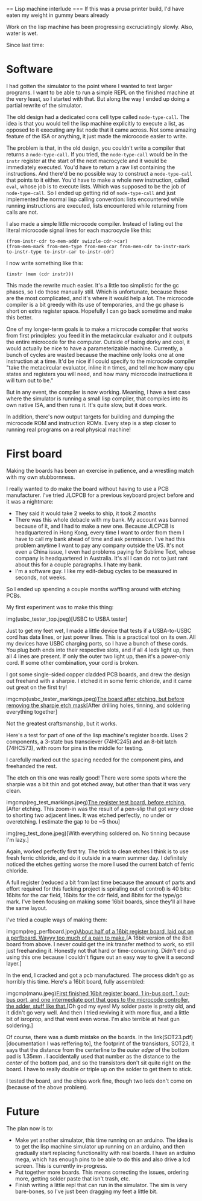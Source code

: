 == Lisp machine interlude
=== If this was a prusa printer build, I'd have eaten my weight in gummy bears already

Work on the lisp machine has been progressing excruciatingly slowly. Also, water is wet.

Since last time:

# Software

I had gotten the simulator to the point where I wanted to test larger programs. I want to be able to run a simple REPL on the finished machine at the very least, so I started with that. But along the way I ended up doing a partial rewrite of the simulator.

The old design had a dedicated cons cell type called `node-type-call`. The idea is that you would tell the lisp machine explicitly to execute a list, as opposed to it executing any list node that it came across. Not some amazing feature of the ISA or anything, it just made the microcode easier to write.

The problem is that, in the old design, you couldn't write a compiler that returns a `node-type-call`. If you tried, the `node-type-call` would be in the `instr` register at the start of the next macrocycle and it would be immediately executed. You'd have to return a raw list containing the instructions. And there'd be no possible way to construct a `node-type-call` that points to it either. You'd have to make a whole new instruction, called `eval`, whose job is to execute lists. Which was supposed to be the job of `node-type-call`. So I ended up getting rid of `node-type-call` and just implemented the normal lisp calling convention: lists encountered while running instructions are executed, lists encountered while returning from calls are not.

I also made a simple little microcode compiler. Instead of listing out the literal microcode signal lines for each macrocycle like this:

```
(from-instr-cdr to-mem-addr swizzle-cdr->car)
(from-mem-mark from-mem-type from-mem-car from-mem-cdr to-instr-mark to-instr-type to-instr-car to-instr-cdr)
```

I now write something like this:

```
(instr (mem (cdr instr)))
```

This made the rewrite much easier. It's a little too simplistic for the gc phases, so I do those manually still. Which is unfortunate, because those are the most complicated, and it's where it would help a lot. The microcode compiler is a bit greedy with its use of temporaries, and the gc phase is short on extra register space. Hopefully I can go back sometime and make this better.

One of my longer-term goals is to make a microcode compiler that works from first principles: you feed it in the metacircular evaluator and it outputs the entire microcode for the computer. Outside of being dorky and cool, it would actually be nice to have a parameterizable machine. Currently, a bunch of cycles are wasted because the machine only looks one at one instruction at a time. It'd be nice if I could specify to the microcode compiler "take the metacircular evaluator, inline it n times, and tell me how many cpu states and registers you will need, and how many microcode instructions it will turn out to be."

But in any event, the compiler is now working. Meaning, I have a test case where the simulator is running a small lisp compiler, that compiles into its own native ISA, and then runs it. It's quite slow, but it does work.

In addition, there's now output targets for building and dumping the microcode ROM and instruction ROMs. Every step is a step closer to running real programs on a real physical machine!

# First board

Making the boards has been an exercise in patience, and a wrestling match with my own stubbornness.

I really wanted to do make the board without having to use a PCB manufacturer. I've tried JLCPCB for a previous keyboard project before and it was a nightmare:

- They said it would take 2 weeks to ship, it took *2 months*
- There was this whole debacle with my bank. My account was banned because of it, and I had to make a new one. Because JLCPCB is headquartered in Hong Kong, every time I want to order from them I have to call my bank ahead of time and ask permission. I've had this problem anytime I want to pay any company outside the US. It's not even a China issue, I even had problems paying for Sublime Text, whose company is headquartered in Australia. It's all I can do not to just rant about this for a couple paragraphs. I hate my bank.
- I'm a software guy. I like my edit-debug cycles to be measured in seconds, not weeks.

So I ended up spending a couple months waffling around with etching PCBs.

My first experiment was to make this thing:

img(usbc_tester_top.jpeg)[USBC to USBA tester]

Just to get my feet wet, I made a little device that tests if a USBA-to-USBC cord has data lines, or just power lines. This is a practical tool on its own. All my devices have USBC charging ports, so I have a bunch of these cords. You plug both ends into their respective slots, and if all 4 leds light up, then all 4 lines are present. If only the outer two light up, then it's a power-only cord. If some other combination, your cord is broken.

I got some single-sided copper cladded PCB boards, and drew the design out freehand with a sharpie. I etched it in some ferric chloride, and it came out great on the first try!

imgcmp(usbc_tester_markings.jpeg)[The board after etching, but before removing the sharpie etch mask](usbc_tester_bottom.jpeg)[After drilling holes, tinning, and soldering everything together]

Not the greatest craftsmanship, but it works.

Here's a test for part of one of the lisp machine's register boards. Uses 2 components, a 3-state bus transciever (74HC245) and an 8-bit latch (74HC573), with room for pins in the middle for testing.

I carefully marked out the spacing needed for the component pins, and freehanded the rest.

The etch on this one was really good! There were some spots where the sharpie was a bit thin and got etched away, but other than that it was very clean.

imgcmp(reg_test_markings.jpeg)[The register test board, before etching.](reg_test_zoom.jpeg)[After etching. This zoom-in was the result of a pen-slip that got *very* close to shorting two adjacent lines. It was etched perfectly, no under or overetching. I estimate the gap to be ~5 thou]

img(reg_test_done.jpeg)[With everything soldered on. No tinning because I'm lazy.]

Again, worked perfectly first try. The trick to clean etches I think is to use fresh ferric chloride, and do it outside in a warm summer day. I definitely noticed the etches getting worse the more I used the current batch of ferric chloride.

A full register (reduced a bit from last time because the amount of parts and effort required for this fucking project is spiraling out of control) is 40 bits: 16bits for the car field, 16bits for the cdr field, and 8bits for the type/gc mark. I've been focusing on making some 16bit boards, since they'll all have the same layout.

I've tried a couple ways of making them:

imgcmp(reg_perfboard.jpeg)[About half of a 16bit register board, laid out on a perfboard. Wayyy too much of a pain to make.](reg_etch.jpeg)[A 16bit version of the 8bit board from above. I never could get the ink transfer method to work, so still just freehanding it. Honestly not that hard or time-consuming. Didn't end up using this one because I couldn't figure out an easy way to give it a second layer.]

In the end, I cracked and got a pcb manufactured. The process didn't go as horribly this time. Here's a 16bit board, fully assembled:

imgcmp(manu.jpeg)[First finished 16bit register board. 1 in-bus port, 1 out-bus port, and one intermediate port that goes to the microcode controller, the adder, stuff like that.](manu_zoom.jpeg)[Oh god my eyes! My solder paste is pretty old, and it didn't go very well. And then I tried reviving it with more flux, and a little bit of isroprop, and that went even worse. I'm also terrible at heat gun soldering.]

Of course, there was a dumb mistake on the boards. In the link(SOT23.pdf)[documentation I was reffering to], the footprint of the transistors, SOT23, it says that the distance from the centerline to the *outer edge* of the bottom pad is 1.35mm . I accidentally used that number as the distance to the *center* of the bottom pad, and so the transistors don't sit quite right on the board. I have to really double or triple up on the solder to get them to stick.

I tested the board, and the chips work fine, though two leds don't come on (because of the above problem).

# Future

The plan now is to:

- Make yet another simulator, this time running on an arduino. The idea is to get the lisp machine simulator up running on an arduino, and then gradually start replacing functionality with real boards. I have an arduino mega, which has enough pins to be able to do this and also drive a lcd screen. This is currently in-progress.
- Put together more boards. This means correcting the issues, ordering more, getting solder paste that isn't trash, etc.
- Finish writing a little repl that can run in the simulator. The sim is very bare-bones, so I've just been dragging my feet a little bit.

